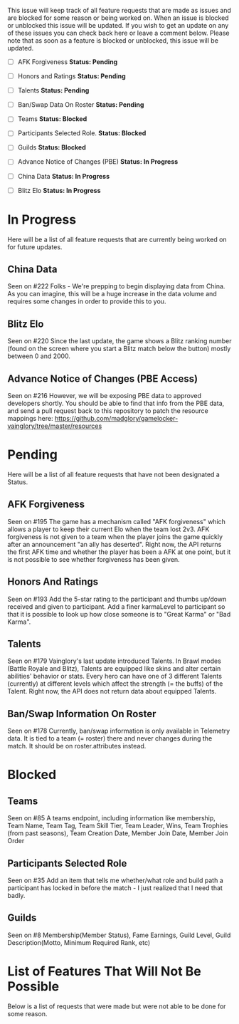 This issue will keep track of all feature requests that are made as issues and are blocked for some reason or being worked on. When an issue is blocked or unblocked this issue will be updated. If you wish to get an update on any of these issues you can check back here or leave a comment below. Please note that as soon as a feature is blocked or unblocked, this issue will be updated.

- [ ] AFK Forgiveness                                     **Status: Pending**
- [ ] Honors and Ratings                                  **Status: Pending**
- [ ] Talents                                             **Status: Pending**
- [ ] Ban/Swap Data On Roster                             **Status: Pending**
- [ ] Teams                                               **Status: Blocked**
- [ ] Participants Selected Role.                         **Status: Blocked**
- [ ] Guilds                                              **Status: Blocked**
- [ ] Advance Notice of Changes (PBE)                     **Status: In Progress**
- [ ] China Data                                          **Status: In Progress**
- [ ] Blitz Elo                                           **Status: In Progress**


# In Progress
Here will be a list of all feature requests that are currently being worked on for future updates.

## China Data
Seen on #222 
Folks - We're prepping to begin displaying data from China. As you can imagine, this will be a huge increase in the data volume and requires some changes in order to provide this to you.

## Blitz Elo
Seen on #220 
Since the last update, the game shows a Blitz ranking number (found on the screen where you start a Blitz match below the button) mostly between 0 and 2000.

## Advance Notice of Changes (PBE Access)
Seen on #216 
However, we will be exposing PBE data to approved developers shortly. You should be able to find that info from the PBE data, and send a pull request back to this repository to patch the resource mappings here:
https://github.com/madglory/gamelocker-vainglory/tree/master/resources

# Pending
Here will be a list of all feature requests that have not been designated a Status.

## AFK Forgiveness
Seen on #195 
The game has a mechanism called "AFK forgiveness" which allows a player to keep their current Elo when the team lost 2v3. AFK forgiveness is not given to a team when the player joins the game quickly after an announcement "an ally has deserted". Right now, the API returns the first AFK time and whether the player has been a AFK at one point, but it is not possible to see whether forgiveness has been given.

## Honors And Ratings
Seen on #193 
Add the 5-star rating to the participant and thumbs up/down received and given to participant. Add a finer karmaLevel to participant so that it is possible to look up how close someone is to "Great Karma" or "Bad Karma".

## Talents
Seen on #179 
Vainglory's last update introduced Talents. In Brawl modes (Battle Royale and Blitz), Talents are equipped like skins and alter certain abilities' behavior or stats. Every hero can have one of 3 different Talents (currently) at different levels which affect the strength (= the buffs) of the Talent. Right now, the API does not return data about equipped Talents.

## Ban/Swap Information On Roster
Seen on #178 
Currently, ban/swap information is only available in Telemetry data. It is tied to a team (= roster) there and never changes during the match. It should be on roster.attributes instead.

# Blocked

## Teams
Seen on #85 
A teams endpoint, including information like membership, Team Name, Team Tag, Team Skill Tier, Team Leader, Wins, Team Trophies (from past seasons), Team Creation Date, Member Join Date, Member Join Order

## Participants Selected Role
Seen on #35 
Add an item that tells me whether/what role and build path a participant has locked in before the match - I just realized that I need that badly.

## Guilds
Seen on #8 
Membership(Member Status), Fame Earnings, Guild Level, Guild Description(Motto, Minimum Required Rank, etc)

# List of Features That Will Not Be Possible
Below is a list of requests that were made but were not able to be done for some reason.